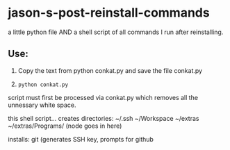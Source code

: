 jason-s-post-reinstall-commands
===============================
a little python file AND a shell script of all commands I run after reinstalling. 


Use:
---------
1. Copy the text from python conkat.py and save the file conkat.py


1. `python conkat.py`


 script must first be processed via conkat.py which
removes all the unnessary white space.

this shell script...
  creates directories:
    ~/.ssh
    ~/Workspace
    ~/extras
    ~/extras/Programs/    (node goes in here)
    
  installs:
    git  (generates SSH key, prompts for github

